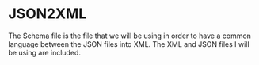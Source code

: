 # JSON2XML
The Schema file is the file that we will be using in order to have a common language between the JSON files into XML.
The XML and JSON files I will be using are included.